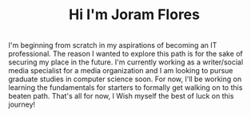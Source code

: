 <h1 align="center"><b> Hi I'm Joram Flores </b></h1>
</br>
I'm beginning from scratch in my aspirations of becoming an IT professional. The reason I wanted to explore this path is for the sake of securing my place in the future. I'm currently working as a writer/social media specialist for a media organization and I am looking to pursue graduate studies in computer science soon. For now, I'll be working on learning the fundamentals for starters to formally get walking on to this beaten path. That's all for now, I Wish myself the best of luck on this journey!
